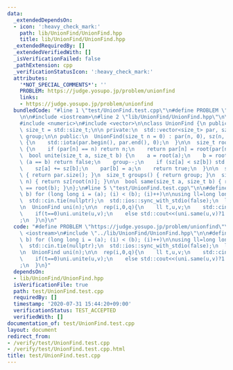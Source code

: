 ```yaml
---
data:
  _extendedDependsOn:
  - icon: ':heavy_check_mark:'
    path: lib/UnionFind/UnionFind.hpp
    title: lib/UnionFind/UnionFind.hpp
  _extendedRequiredBy: []
  _extendedVerifiedWith: []
  _isVerificationFailed: false
  _pathExtension: cpp
  _verificationStatusIcon: ':heavy_check_mark:'
  attributes:
    '*NOT_SPECIAL_COMMENTS*': ''
    PROBLEM: https://judge.yosupo.jp/problem/unionfind
    links:
    - https://judge.yosupo.jp/problem/unionfind
  bundledCode: "#line 1 \"test/UnionFind.test.cpp\"\n#define PROBLEM \"https://judge.yosupo.jp/problem/unionfind\"\
    \n\n#include <iostream>\n#line 2 \"lib/UnionFind/UnionFind.hpp\"\n\n#include <cstddef>\n\
    #include <numeric>\n#include <vector>\n\nclass UnionFind {\n public:\n  using\
    \ size_t = std::size_t;\n\n private:\n  std::vector<size_t> par, sz;\n  size_t\
    \ group;\n\n public:\n  UnionFind(size_t n = 0) : par(n, 0), sz(n, 1), group(n)\
    \ {\n    std::iota(par.begin(), par.end(), 0);\n  }\n\n  size_t root(size_t n)\
    \ {\n    if (par[n] == n) return n;\n    return par[n] = root(par[n]);\n  }\n\n\
    \  bool unite(size_t a, size_t b) {\n    a = root(a);\n    b = root(b);\n    if\
    \ (a == b) return false;\n    group--;\n    if (sz[a] < sz[b]) std::swap(a, b);\n\
    \    sz[a] += sz[b];\n    par[b] = a;\n    return true;\n  }\n\n  size_t size()\
    \ { return par.size(); }\n  size_t groups() { return group; }\n  size_t group_size(size_t\
    \ n) { return sz[root(n)]; }\n\n  bool same(size_t a, size_t b) { return root(a)\
    \ == root(b); }\n};\n#line 5 \"test/UnionFind.test.cpp\"\n\n#define rep(i, a,\
    \ b) for (long long i = (a); (i) < (b); (i)++)\n\nusing ll=long long;\n\nint main(){\n\
    \  std::cin.tie(nullptr);\n  std::ios::sync_with_stdio(false);\n  ll n,q;\n  std::cin>>n>>q;\n\
    \n  UnionFind uni(n);\n\n  rep(i,0,q){\n    ll t,u,v;\n    std::cin>>t>>u>>v;\n\
    \    if(t==0)uni.unite(u,v);\n    else std::cout<<(uni.same(u,v)?1:0)<<\"\\n\"\
    ;\n  }\n}\n"
  code: "#define PROBLEM \"https://judge.yosupo.jp/problem/unionfind\"\n\n#include\
    \ <iostream>\n#include \"../lib/UnionFind/UnionFind.hpp\"\n\n#define rep(i, a,\
    \ b) for (long long i = (a); (i) < (b); (i)++)\n\nusing ll=long long;\n\nint main(){\n\
    \  std::cin.tie(nullptr);\n  std::ios::sync_with_stdio(false);\n  ll n,q;\n  std::cin>>n>>q;\n\
    \n  UnionFind uni(n);\n\n  rep(i,0,q){\n    ll t,u,v;\n    std::cin>>t>>u>>v;\n\
    \    if(t==0)uni.unite(u,v);\n    else std::cout<<(uni.same(u,v)?1:0)<<\"\\n\"\
    ;\n  }\n}"
  dependsOn:
  - lib/UnionFind/UnionFind.hpp
  isVerificationFile: true
  path: test/UnionFind.test.cpp
  requiredBy: []
  timestamp: '2020-07-31 15:44:20+09:00'
  verificationStatus: TEST_ACCEPTED
  verifiedWith: []
documentation_of: test/UnionFind.test.cpp
layout: document
redirect_from:
- /verify/test/UnionFind.test.cpp
- /verify/test/UnionFind.test.cpp.html
title: test/UnionFind.test.cpp
---
```

